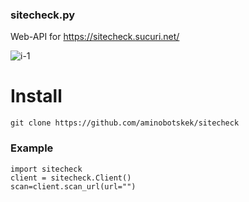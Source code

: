 ### sitecheck.py

Web-API for https://sitecheck.sucuri.net/

![i-1](https://github.com/aminobotskek/sitecheck/assets/94906343/8aae3b56-0b1e-4c30-b93f-047458d7e72f)


# Install
```
git clone https://github.com/aminobotskek/sitecheck
```

### Example
```python3
import sitecheck
client = sitecheck.Client()
scan=client.scan_url(url="")
```
